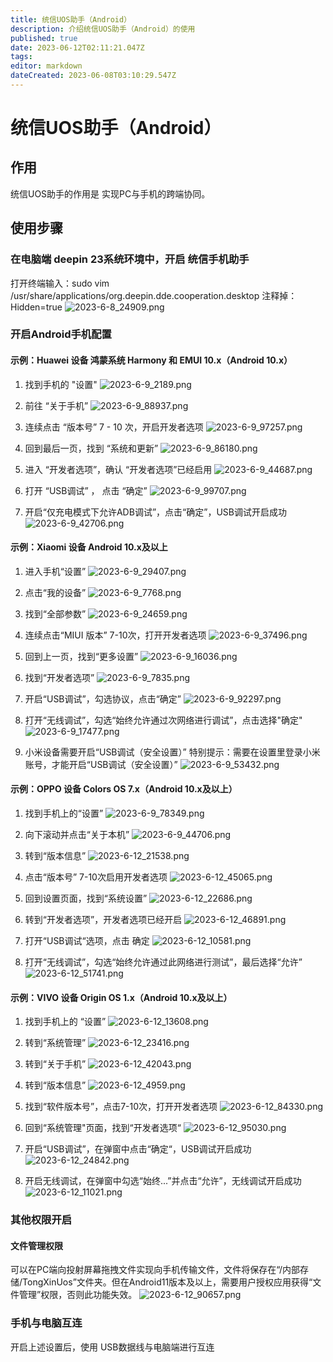 ```yaml
---
title: 统信UOS助手（Android）
description: 介绍统信UOS助手（Android）的使用
published: true
date: 2023-06-12T02:11:21.047Z
tags: 
editor: markdown
dateCreated: 2023-06-08T03:10:29.547Z
---
```


# 统信UOS助手（Android）
## 作用
统信UOS助手的作用是 实现PC与手机的跨端协同。
## 使用步骤
### 在电脑端 deepin 23系统环境中，开启 统信手机助手
打开终端输入：sudo vim /usr/share/applications/org.deepin.dde.cooperation.desktop
注释掉：Hidden=true
![2023-6-8_24909.png](/2023-6-8_24909.png)

### 开启Android手机配置
#### 示例：Huawei 设备 鸿蒙系统 Harmony 和 EMUI 10.x（Android 10.x）
1. 找到手机的 "设置"
![2023-6-9_2189.png](/2023-6-9_2189.png)

2. 前往 “关于手机”
![2023-6-9_88937.png](/2023-6-9_88937.png)

3. 连续点击 “版本号” 7 - 10 次，开启开发者选项
![2023-6-9_97257.png](/2023-6-9_97257.png)

4. 回到最后一页，找到 “系统和更新”
![2023-6-9_86180.png](/2023-6-9_86180.png)

5. 进入 “开发者选项”，确认 “开发者选项”已经启用
![2023-6-9_44687.png](/2023-6-9_44687.png)

6. 打开 “USB调试” ， 点击 “确定”
![2023-6-9_99707.png](/2023-6-9_99707.png)

7. 开启“仅充电模式下允许ADB调试”，点击“确定”，USB调试开启成功
![2023-6-9_42706.png](/2023-6-9_42706.png)

#### 示例：Xiaomi 设备 Android 10.x及以上
1. 进入手机“设置”
![2023-6-9_29407.png](/2023-6-9_29407.png)

2. 点击“我的设备”
![2023-6-9_7768.png](/2023-6-9_7768.png)

3. 找到“全部参数”
![2023-6-9_24659.png](/2023-6-9_24659.png)

4. 连续点击“MIUI 版本” 7-10次，打开开发者选项
![2023-6-9_37496.png](/2023-6-9_37496.png)

5. 回到上一页，找到“更多设置”
![2023-6-9_16036.png](/2023-6-9_16036.png)

6. 找到“开发者选项”
![2023-6-9_7835.png](/2023-6-9_7835.png)

7. 开启“USB调试”，勾选协议，点击“确定”
![2023-6-9_92297.png](/2023-6-9_92297.png)

8. 打开“无线调试”，勾选“始终允许通过次网络进行调试”，点击选择"确定"
![2023-6-9_17477.png](/2023-6-9_17477.png)

9. 小米设备需要开启“USB调试（安全设置）”
特别提示：需要在设置里登录小米账号，才能开启“USB调试（安全设置）”
![2023-6-9_53432.png](/2023-6-9_53432.png)

#### 示例：OPPO 设备 Colors OS 7.x（Android 10.x及以上）
1. 找到手机上的“设置”
![2023-6-9_78349.png](/2023-6-9_78349.png)

2. 向下滚动并点击“关于本机”
![2023-6-9_44706.png](/2023-6-9_44706.png)

3. 转到“版本信息”
![2023-6-12_21538.png](/2023-6-12_21538.png)

4. 点击“版本号” 7-10次启用开发者选项
![2023-6-12_45065.png](/2023-6-12_45065.png)

5. 回到设置页面，找到“系统设置”
![2023-6-12_22686.png](/2023-6-12_22686.png)

6. 转到“开发者选项”，开发者选项已经开启
![2023-6-12_46891.png](/2023-6-12_46891.png)

7. 打开“USB调试“选项，点击 确定
![2023-6-12_10581.png](/2023-6-12_10581.png)

8. 打开“无线调试”，勾选“始终允许通过此网络进行测试”，最后选择“允许”
![2023-6-12_51741.png](/2023-6-12_51741.png)

#### 示例：VIVO 设备 Origin OS 1.x（Android 10.x及以上）
1. 找到手机上的 “设置”
![2023-6-12_13608.png](/2023-6-12_13608.png)

2. 转到“系统管理”
![2023-6-12_23416.png](/2023-6-12_23416.png)

3. 转到“关于手机”
![2023-6-12_42043.png](/2023-6-12_42043.png)

4. 转到“版本信息”
![2023-6-12_4959.png](/2023-6-12_4959.png)

5. 找到“软件版本号”，点击7-10次，打开开发者选项
![2023-6-12_84330.png](/2023-6-12_84330.png)

6. 回到“系统管理"页面，找到“开发者选项“
![2023-6-12_95030.png](/2023-6-12_95030.png)

7. 开启“USB调试”，在弹窗中点击“确定“，USB调试开启成功
![2023-6-12_24842.png](/2023-6-12_24842.png)

8. 开启无线调试，在弹窗中勾选“始终...”并点击“允许”，无线调试开启成功
![2023-6-12_11021.png](/2023-6-12_11021.png)

### 其他权限开启
#### 文件管理权限
可以在PC端向投射屏幕拖拽文件实现向手机传输文件，文件将保存在“/内部存储/TongXinUos”文件夹。但在Android11版本及以上，需要用户授权应用获得“文件管理”权限，否则此功能失效。
![2023-6-12_90657.png](/2023-6-12_90657.png)

### 手机与电脑互连
开启上述设置后，使用 USB数据线与电脑端进行互连

